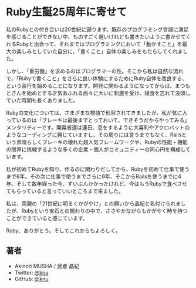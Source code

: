 Ruby生誕25周年に寄せて
======================

私のRubyとの付き合いは20世紀に遡ります。既存のプログラミング言語に満足を感じることができない中、ものすごく遅いけれども️️書きたいように書かせてくれるRubyと出会って、それまではプログラミングにおいて「動かすこと」を最大の楽しみとしていた自分に、「書くこと」自体の楽しみをもたらしてくれました。

しかし、「重労働」を求めるのはプログラマーの性。そこから私は自然な流れで、「Rubyで書くこと」をさらに良い体験にするためにRuby自体を改良する、という苦行を始めることになります。開発に関わるようになってからは、まつもとさんを始めとする才気あふれる面々に大いに刺激を受け、寝食を忘れて没頭していた時期も長くありました。

Rubyの文化については、さまざまな標語で形容されてきましたが、私が気に入っているのは「ブレーキは最後までとっておいて、できそうだからやってみる」メンタリティーです。開発者達は連日、息をするように大喜利やアクロバットのようなコーディングに興じていますし、その周りには言うまでもなく、Railsという素晴らしくブレーキの壊れた超人気フレームワークや、Rubyの性能・機能の限界に挑戦するような多くの企業・個人がコミュニティーの同心円を構成しています。

私が初めてRubyを知り、作るのに関わりだしてから、Rubyを初めて仕事で使うまで6年。その次に仕事で使うまでさらに6年、そこからRailsを使うまでに4年。そして数年経った今、ずいぶんかかったけれど、今はもうRubyで食べさせてもらっていると言っていいところまで来ました。

私は、両親の「21世紀に明るくかがやけ」との願いから晶紀と名付けられましたが、Rubyという宝石との関わりの中で、ささやかながらもかがやく時を持つことができていると感じています。

Ruby、ありがとう。そしてこれからもよろしく。

著者
----

- Akinori MUSHA / 武者 晶紀
- Twitter: [@knu](https://twitter.com/knu)
- GitHub: [@knu](https://github.com/knu)
